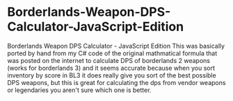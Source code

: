 # Borderlands-Weapon-DPS-Calculator-JavaScript-Edition
Borderlands Weapon DPS Calculator - JavaScript Edition
This was basically ported by hand from my C# code of the original mathmatical formula that was posted on the internet to calculate DPS of borderlands 2 weapons (works for borderlands 3) and it seems accurate because when you sort inventory by score in BL3 it does really give you sort of the best possible DPS weapons, but this is great for calculating the dps from vendor weapons or legendaries you aren't sure which one is better.

